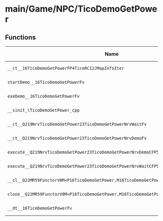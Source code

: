 # main/Game/NPC/TicoDemoGetPower

## Functions

| Name | Address | Match % |
|------|---------|---------|
| `__ct__16TicoDemoGetPowerFP4TicoRC12JMapInfoIter` | `0x8028EC24` | :x: (0.0%) |
| `startDemo__16TicoDemoGetPowerFv` | `0x8028ECF8` | :x: (0.0%) |
| `exeDemo__16TicoDemoGetPowerFv` | `0x8028ED48` | :x: (0.0%) |
| `__sinit_\TicoDemoGetPower_cpp` | `0x8028EEC0` | :x: (0.0%) |
| `__ct__Q219NrvTicoDemoGetPower23TicoDemoGetPowerNrvWaitFv` | `0x8028EEEC` | :x: (0.0%) |
| `__ct__Q219NrvTicoDemoGetPower23TicoDemoGetPowerNrvDemoFv` | `0x8028EEFC` | :x: (0.0%) |
| `execute__Q219NrvTicoDemoGetPower23TicoDemoGetPowerNrvDemoCFP5Spine` | `0x8028EF0C` | :x: (0.0%) |
| `execute__Q219NrvTicoDemoGetPower23TicoDemoGetPowerNrvWaitCFP5Spine` | `0x8028EF14` | :x: (0.0%) |
| `__cl__Q22MR59FunctorV0M<P16TicoDemoGetPower,M16TicoDemoGetPowerFPCvPv_v>CFv` | `0x8028EF18` | :x: (0.0%) |
| `clone__Q22MR59FunctorV0M<P16TicoDemoGetPower,M16TicoDemoGetPowerFPCvPv_v>CFP7JKRHeap` | `0x8028EF48` | :x: (0.0%) |
| `__dt__16TicoDemoGetPowerFv` | `0x8028EFB0` | :x: (0.0%) |